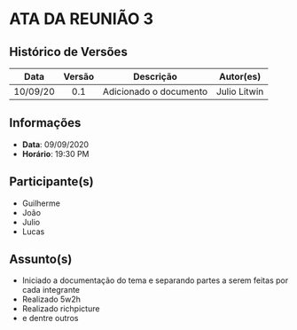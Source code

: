 # ATA DA REUNIÃO 3

## Histórico de Versões

|   Data   | Versão |           Descrição           |             Autor(es)              |
|:--------:|:------:|:-----------------------------:|:----------------------------------:|
| 10/09/20 | 0.1 | Adicionado o documento | Julio Litwin |

## Informações

- **Data**: 09/09/2020
- **Horário**: 19:30 PM

## Participante(s)

- Guilherme
- João
- Julio
- Lucas

## Assunto(s)

- Iniciado a documentação do tema e separando partes a serem feitas por cada integrante
- Realizado 5w2h
- Realizado richpicture
- e dentre outros